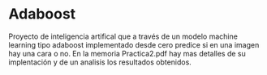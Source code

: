 # Adaboost

Proyecto de inteligencia artifical que a través de un modelo machine learning tipo adaboost implementado desde cero predice si en una imagen hay una cara o no. En la memoria Practica2.pdf hay mas detalles de su implentación y de un analisis los resultados obtenidos.